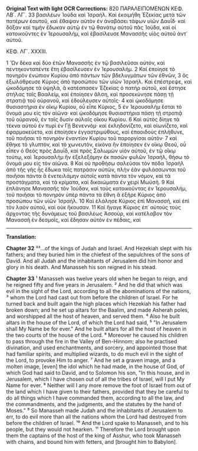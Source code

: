 **Original Text with light OCR Corrections:**
820 ΠΑΡΑΛΕΙΠΟΜΕΝΩΝ ΚΕΦ. ΛΒ΄. ΛΓ΄.
33 βασιλέων Ἰούδα καὶ Ἰσραήλ. Καὶ ἐκοιμήθη Ἑζεκίας μετὰ τῶν πατέρων ἑαυτοῦ, καὶ ἔθαψαν αὐτὸν ἐν ἀναβάσει τάφων υἱῶν Δαυΐδ· καὶ δόξαν καὶ τιμὴν ἔδωκαν αὐτῷ ἐν τῷ θανάτῳ αὐτοῦ πᾶς Ἰούδα, καὶ οἱ κατοικοῦντες ἐν Ἱερουσαλήμ, καὶ ἐβασίλευσε Μανασσῆς υἱὸς αὐτοῦ ἀντ᾿ αὐτοῦ.

ΚΕΦ. ΛΓ΄. XXXIII.

1 Ὤν δέκα καὶ δύο ἐτῶν Μανασσῆς ἐν τῷ βασιλεῦσαι αὐτόν, καὶ πεντηκονταπέντε ἔτη ἐβασίλευσεν ἐν Ἱερουσαλήμ.
2 Καὶ ἐποίησε τὸ πονηρὸν ἐνώπιον Κυρίου ἀπὸ πάντων τῶν βδελυγμάτων τῶν ἐθνῶν,
3 ὃς ἐξωλόθρευσε Κύριος ἀπὸ προσώπου τῶν υἱῶν Ἰσραήλ. Καὶ ἐπέστρεψε, καὶ ᾠκοδόμησε τὰ ὑψηλά, ἃ κατέσπασεν Ἑζεκίας ὁ πατὴρ αὐτοῦ, καὶ ἔστησε στήλας ταῖς Βααλείμ, καὶ ἐποίησεν ἄλση, καὶ προσεκύνησε πάσῃ τῇ στρατιᾷ τοῦ οὐρανοῦ, καὶ ἐδούλευσεν αὐτοῖς·
4 καὶ ᾠκοδόμησε θυσιαστήρια ἐν οἴκῳ Κυρίου, οὗ εἶπε Κύριος,
5 ἐν Ἱερουσαλὴμ ἔσται τὸ ὄνομά μου εἰς τὸν αἰῶνα· καὶ ᾠκοδόμησε θυσιαστήρια πάσῃ τῇ στρατιᾷ τοῦ οὐρανοῦ, ἐν ταῖς δυσὶν αὐλαῖς οἴκου Κυρίου.
6 Καὶ αὐτὸς δίηγε τὰ τέκνα αὐτοῦ ἐν πυρὶ ἐν Γῇ Βενεννόμ· καὶ ἐκληδονίζετο, καὶ οἰωνίζετο, καὶ ἐφαρμακεύετο, καὶ ἐποίησεν ἐγγαστριμύθους, καὶ ἐπαοιδοὺς ἐπλήθυνε, τοῦ ποιῆσαι τὸ πονηρὸν ἐναντίον Κυρίου τοῦ παροργίσαι αὐτόν·
7 καὶ ἔθηκε τὸ γλυπτὸν, καὶ τὸ χωνευτὸν, εἰκόνα ἣν ἐποίησεν ἐν οἴκῳ Θεοῦ, οὗ εἶπεν ὁ Θεὸς πρὸς Δαυΐδ, καὶ πρὸς Σαλωμὼν υἱὸν αὐτοῦ, ἐν τῷ οἴκῳ τούτῳ, καὶ Ἱερουσαλὴμ ἣν ἐξελεξάμην ἐκ πασῶν φυλῶν Ἰσραὴλ, θήσω τὸ ὄνομά μου εἰς τὸν αἰῶνα.
8 Καὶ οὐ προθήσω σαλεῦσαι τὸν πόδα Ἰσραὴλ ἀπὸ τῆς γῆς ἧς ἔδωκα τοῖς πατράσιν αὐτῶν, πλὴν ἐὰν φυλάσσωνται τοῦ ποιῆσαι πάντα ἃ ἐνετειλάμην αὐτοῖς κατὰ πάντα τὸν νόμον, καὶ τὰ προστάγματα, καὶ τὰ κρίματα, καὶ δικαιώματα ἐν χειρὶ Μωϋσῆ.
9 Καὶ ἐπλάνησε Μανασσῆς τὸν Ἰούδαν, καὶ τοὺς κατοικοῦντας ἐν Ἱερουσαλήμ, τοῦ ποιῆσαι τὸ πονηρὸν ὑπὲρ πάντα τὰ ἔθνη ἃ ἐξῆρε Κύριος ἀπὸ προσώπου τῶν υἱῶν Ἰσραήλ.
10 Καὶ ἐλάλησε Κύριος ἐπὶ Μανασσῆ, καὶ ἐπὶ τὸν λαὸν αὐτοῦ, καὶ οὐκ ἤκουσαν.
11 Καὶ ἤγαγε Κύριος ἐπ᾿ αὐτοὺς τοὺς ἄρχοντας τῆς δυνάμεως τοῦ βασιλέως Ἀσσούρ, καὶ κατέλαβον τὸν Μανασσῆ ἐν δεσμοῖς, καὶ ἔδησαν αὐτὸν ἐν πέδαις, καὶ

---

**Translation:**

**Chapter 32**
³³...of the kings of Judah and Israel. And Hezekiah slept with his fathers; and they buried him in the chiefest of the sepulchres of the sons of David. And all Judah and the inhabitants of Jerusalem did him honor and glory in his death. And Manasseh his son reigned in his stead.

**Chapter 33**
¹ Manasseh was twelve years old when he began to reign, and he reigned fifty and five years in Jerusalem.
² And he did that which was evil in the sight of the Lord, according to all the abominations of the nations,
³ whom the Lord had cast out from before the children of Israel. For he turned back and built again the high places which Hezekiah his father had broken down; and he set up altars for the Baalim, and made Asherah poles, and worshipped all the host of heaven, and served them.
⁴ Also he built altars in the house of the Lord, of which the Lord had said,
⁵ "In Jerusalem shall My Name be for ever." And he built altars for all the host of heaven in the two courts of the house of the Lord.
⁶ Moreover he caused his children to pass through the fire in the Valley of Ben-Hinnom; also he practised divination, and used enchantments, and sorcery, and appointed those that had familiar spirits, and multiplied wizards, to do much evil in the sight of the Lord, to provoke Him to anger.
⁷ And he set a graven image, and a molten image, [even] the idol which he had made, in the house of God, of which God had said to David, and to Solomon his son, "In this house, and in Jerusalem, which I have chosen out of all the tribes of Israel, will I put My Name for ever.
⁸ Neither will I any more remove the foot of Israel from out of the land which I have given to their fathers, provided that they be careful to do all things which I have commanded them, according to all the law, and the commandments, and the judgments, and the statutes by the hand of Moses."
⁹ So Manasseh made Judah and the inhabitants of Jerusalem to err, to do evil more than all the nations whom the Lord had destroyed from before the children of Israel.
¹⁰ And the Lord spake to Manasseh, and to his people, but they would not hearken.
¹¹ Therefore the Lord brought upon them the captains of the host of the king of Asshur, who took Manasseh with chains, and bound him with fetters, and [brought him to Babylon].
